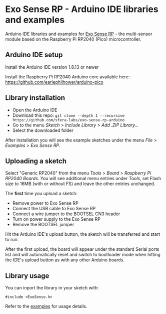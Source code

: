 # Exo Sense RP - Arduino IDE libraries and examples

Arduino IDE libraries and examples for [Exo Sense RP](https://www.sferalabs.cc/product/exo-sense-rp/) - the multi-sensor module based on the Raspberry Pi RP2040 (Pico) microcontroller.

## Arduino IDE setup

Install the Arduino IDE version 1.8.13 or newer

Install the Raspberry Pi RP2040 Arduino core available here:
https://github.com/earlephilhower/arduino-pico

## Library installation

- Open the Arduino IDE
- Download this repo: `git clone --depth 1 --recursive https://github.com/sfera-labs/exo-sense-rp-arduino`
- Go to the menu *Sketch* > *Include Library* > *Add .ZIP Library...*
- Select the downloaded folder

After installation you will see the example sketches under the menu *File* > *Examples* > *Exo Sense RP*.

## Uploading a sketch

Select "Generic RP2040" from the menu *Tools* > *Board* > *Raspberry Pi RP2040 Boards*.
You will see additional menu entries under *Tools*, set Flash size to 16MB (with or without FS) and leave the other entries unchanged.

The **first** time you upload a sketch:
- Remove power to Exo Sense RP
- Connect the USB cable to Exo Sense RP
- Connect a wire jumper to the BOOTSEL CN3 header
- Turn on power supply to the Exo Sense RP
- Remove the BOOTSEL jumper

Hit the Arduino IDE's upload button, the sketch will be transferred and start to run.

After the first upload, the board will appear under the standard Serial ports list and will automatically reset and switch to bootloader mode when hitting the IDE's upload button as with any other Arduino boards.

## Library usage

You can inport the library in your sketch with:

    #include <ExoSense.h>

Refer to the [examples](./examples) for usage details.
